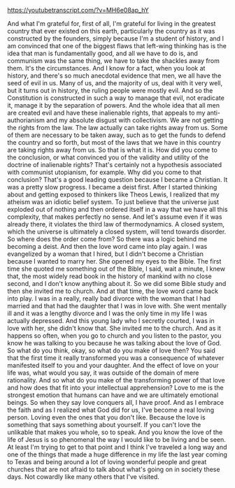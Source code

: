 https://youtubetranscript.com/?v=MH6e08ap_hY

 And what I'm grateful for, first of all, I'm grateful for living in the greatest country that ever existed on this earth, particularly the country as it was constructed by the founders, simply because I'm a student of history, and I am convinced that one of the biggest flaws that left-wing thinking has is the idea that man is fundamentally good, and all we have to do is, and communism was the same thing, we have to take the shackles away from them. It's the circumstances. And I know for a fact, when you look at history, and there's so much anecdotal evidence that men, we all have the seed of evil in us. Many of us, and the majority of us, deal with it very well, but it turns out in history, the ruling people were mostly evil. And so the Constitution is constructed in such a way to manage that evil, not eradicate it, manage it by the separation of powers. And the whole idea that all men are created evil and have these inalienable rights, that appeals to my anti-authorianism and my absolute disgust with collectivism. We are not getting the rights from the law. The law actually can take rights away from us. Some of them are necessary to be taken away, such as to get the funds to defend the country and so forth, but most of the laws that we have in this country are taking rights away from us. So that is what it is. How did you come to the conclusion, or what convinced you of the validity and utility of the doctrine of inalienable rights? That's certainly not a hypothesis associated with communist utopianism, for example. Why did you come to that conclusion? That's a good leading question because I became a Christian. It was a pretty slow progress. I became a deist first. After I started thinking about and getting exposed to thinkers like Theos Lewis, I realized that my atheism was an idiotic belief system. To just believe that the universe just exploded out of nothing and then ordered itself in a way that we have all this complexity, that makes perfectly no sense. And let's assume even if it was already there, it violates the third law of thermodynamics. A closed system, which the universe is ultimately a closed system, will tend towards disorder. So where does the order come from? So there was a logic behind me becoming a deist. And then the love word came into play again. I was evangelized by a woman that I hired, but I didn't become a Christian because I wanted to marry her. She opened my eyes to the Bible. The first time she quoted me something out of the Bible, I said, wait a minute, I knew that, the most widely read book in the history of mankind with no close second, and I don't know anything about it. So we did some Bible study and then she invited me to church. And at that time, the love word came back into play. I was in a really, really bad divorce with the woman that I had married and that had the daughter that I was in love with. She went mentally ill and it was a lengthy divorce and I was the only time in my life I was actually depressed. And this young lady who I secretly courted, I was in love with her, she didn't know that. She invited me to the church. And as it happens so often, when you go to church and you listen to the pastor, you know he was talking to you because he was talking about the love of God. So what do you think, okay, so what do you make of love then? You said that the first time it really transformed you was a consequence of whatever manifested itself to you and your daughter. And the effect of love on your life was, what would you say, it was outside of the domain of mere rationality. And so what do you make of the transforming power of that love and how does that fit into your intellectual apprehension? Love to me is the strongest emotion that humans can have and we are ultimately emotional beings. So when they say love conquers all, I have proof. And as I embrace the faith and as I realized what God did for us, I've become a real loving person. Loving even the ones that you don't like. Because the love is something that says something about yourself. If you can't love the unlikable that makes you whole, so to speak. And you know the love of the life of Jesus is so phenomenal the way I would like to be living and be seen. At least I'm trying to get to that point and I think I've traveled a long way and one of the things that made a huge difference in my life the last year coming to Texas and being around a lot of loving wonderful people and great churches that are not afraid to talk about what's going on in society these days. Not cowardly like many others that I've visited.